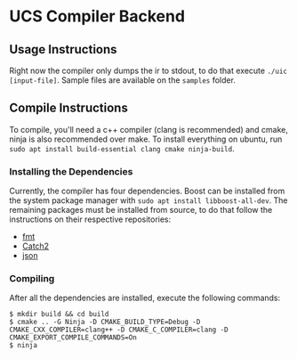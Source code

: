 # UCS Compiler Backend

## Usage Instructions

Right now the compiler only dumps the ir to stdout, to do that execute `./uic [input-file]`. Sample files are available on the `samples` folder.

## Compile Instructions

To compile, you'll need a c++ compiler (clang is recommended) and cmake, ninja is also recommended over make. To install everything on ubuntu, run `sudo apt install build-essential clang cmake ninja-build`.

### Installing the Dependencies

Currently, the compiler has four dependencies. Boost can be installed from the system package manager with `sudo apt install libboost-all-dev`. The remaining packages must be installed from source, to do that follow the instructions on their respective repositories:

* [fmt](https://github.com/fmtlib/fmt)
* [Catch2](https://github.com/catchorg/Catch2)
* [json](https://github.com/nlohmann/json)

### Compiling

After all the dependencies are installed, execute the following commands:
```
$ mkdir build && cd build
$ cmake .. -G Ninja -D CMAKE_BUILD_TYPE=Debug -D CMAKE_CXX_COMPILER=clang++ -D CMAKE_C_COMPILER=clang -D CMAKE_EXPORT_COMPILE_COMMANDS=On
$ ninja
```
